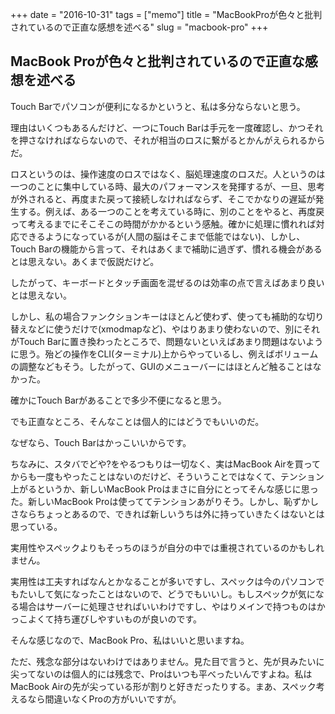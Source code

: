 +++
date = "2016-10-31"
tags =  ["memo"]
title = "MacBookProが色々と批判されているので正直な感想を述べる"
slug = "macbook-pro"
+++

## MacBook Proが色々と批判されているので正直な感想を述べる

Touch Barでパソコンが便利になるかというと、私は多分ならないと思う。

理由はいくつもあるんだけど、一つにTouch Barは手元を一度確認し、かつそれを押さなければならないので、それが相当のロスに繋がるとかんがえられるからだ。

ロスというのは、操作速度のロスではなく、脳処理速度のロスだ。人というのは一つのことに集中している時、最大のパフォーマンスを発揮するが、一旦、思考が外されると、再度また戻って接続しなければならず、そこでかなりの遅延が発生する。例えば、ある一つのことを考えている時に、別のことをやると、再度戻って考えるまでにそこそこの時間がかかるという感触。確かに処理に慣れれば対応できるようになっているが(人間の脳はそこまで低能ではない)、しかし、Touch Barの機能から言って、それはあくまで補助に過ぎず、慣れる機会があるとは思えない。あくまで仮説だけど。

したがって、キーボードとタッチ画面を混ぜるのは効率の点で言えばあまり良いとは思えない。

しかし、私の場合ファンクションキーはほとんど使わず、使っても補助的な切り替えなどに使うだけで(xmodmapなど)、やはりあまり使わないので、別にそれがTouch Barに置き換わったところで、問題ないといえばあまり問題はないように思う。殆どの操作をCLI(ターミナル)上からやっているし、例えばボリュームの調整などもそう。したがって、GUIのメニューバーにはほとんど触ることはなかった。

確かにTouch Barがあることで多少不便になると思う。

でも正直なところ、そんなことは個人的にはどうでもいいのだ。

なぜなら、Touch Barはかっこいいからです。

ちなみに、スタバでどや?をやるつもりは一切なく、実はMacBook Airを買ってからも一度もやったことはないのだけど、そういうことではなくて、テンション上がるというか、新しいMacBook Proはまさに自分にとってそんな感じに思った。新しいMacBook Proは使っててテンションあがりそう。しかし、恥ずかしさならちょっとあるので、できれば新しいうちは外に持っていきたくはないとは思っている。

実用性やスペックよりもそっちのほうが自分の中では重視されているのかもしれません。

実用性は工夫すればなんとかなることが多いですし、スペックは今のパソコンでもたいして気になったことはないので、どうでもいいし。もしスペックが気になる場合はサーバーに処理させればいいわけですし、やはりメインで持つものはかっこよくて持ち運びしやすいものが良いのです。

そんな感じなので、MacBook Pro、私はいいと思いますね。

ただ、残念な部分はないわけではありません。見た目で言うと、先が貝みたいに尖ってないのは個人的には残念で、Proはいつも平べったいんですよね。私はMacBook Airの先が尖っている形が割りと好きだったりする。まあ、スペック考えるなら間違いなくProの方がいいですが。
		
